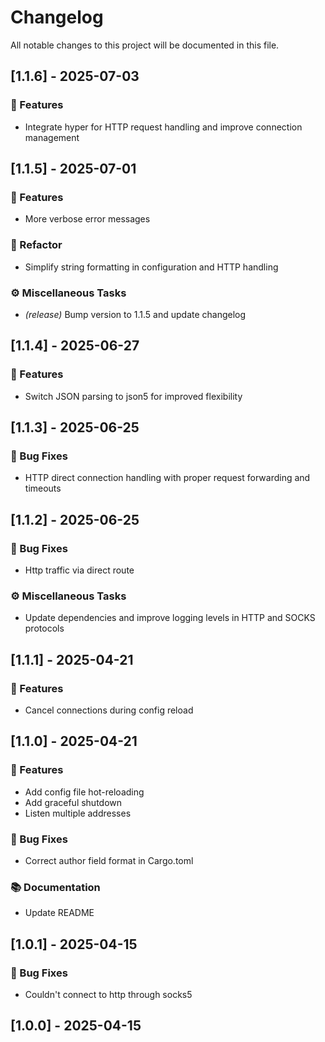 # Changelog

All notable changes to this project will be documented in this file.

## [1.1.6] - 2025-07-03

### 🚀 Features

- Integrate hyper for HTTP request handling and improve connection management

## [1.1.5] - 2025-07-01

### 🚀 Features

- More verbose error messages

### 🚜 Refactor

- Simplify string formatting in configuration and HTTP handling

### ⚙️ Miscellaneous Tasks

- *(release)* Bump version to 1.1.5 and update changelog

## [1.1.4] - 2025-06-27

### 🚀 Features

- Switch JSON parsing to json5 for improved flexibility

## [1.1.3] - 2025-06-25

### 🐛 Bug Fixes

- HTTP direct connection handling with proper request forwarding and timeouts

## [1.1.2] - 2025-06-25

### 🐛 Bug Fixes

- Http traffic via direct route

### ⚙️ Miscellaneous Tasks

- Update dependencies and improve logging levels in HTTP and SOCKS protocols

## [1.1.1] - 2025-04-21

### 🚀 Features

- Cancel connections during config reload

## [1.1.0] - 2025-04-21

### 🚀 Features

- Add config file hot-reloading
- Add graceful shutdown
- Listen multiple addresses

### 🐛 Bug Fixes

- Correct author field format in Cargo.toml

### 📚 Documentation

- Update README

## [1.0.1] - 2025-04-15

### 🐛 Bug Fixes

- Couldn't connect to http through socks5

## [1.0.0] - 2025-04-15

<!-- generated by git-cliff -->
